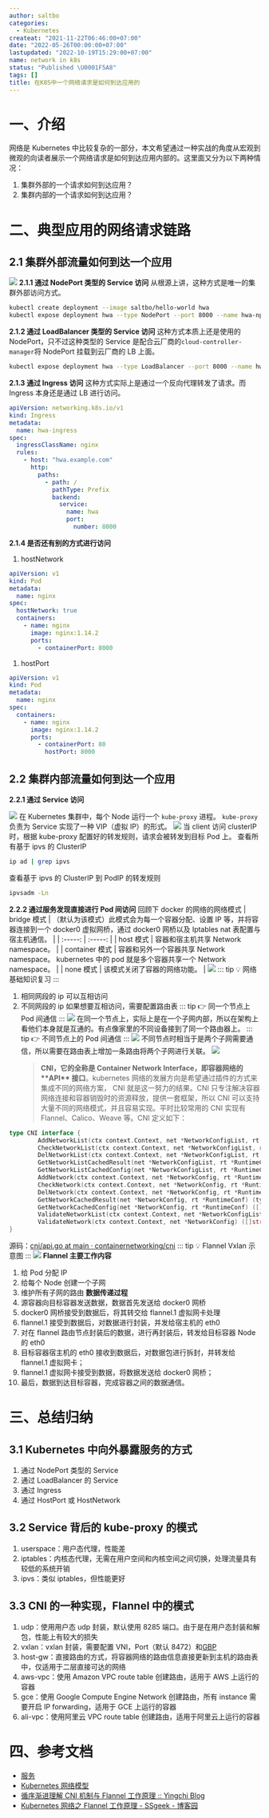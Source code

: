 ```yaml
---
author: saltbo
categories:
  - Kubernetes
createat: "2021-11-22T06:46:00+07:00"
date: "2022-05-26T00:00:00+07:00"
lastupdated: "2022-10-19T15:29:00+07:00"
name: network in k8s
status: "Published \U0001F5A8"
tags: []
title: 在K8S中一个网络请求是如何到达应用的
---
```


# 一、介绍

网络是 Kubernetes 中比较复杂的一部分，本文希望通过一种实战的角度从宏观到微观的向读者展示一个网络请求是如何到达应用内部的。这里面又分为以下两种情况：

1. 集群外部的一个请求如何到达应用？
2. 集群内部的一个请求如何到达应用？

# 二、典型应用的网络请求链路

## 2.1 集群外部流量如何到达一个应用

![](/images/posts/nmg-network%20in%20k8s/s3.us-west-2.amazonaws.com_74256f48-d6e6-4515-9fa1-02c0f7693b43.png)
**2.1.1 通过 NodePort 类型的 Service 访问**
从根源上讲，这种方式是唯一的集群外部访问方式。

```bash
kubectl create deployment --image saltbo/hello-world hwa
kubectl expose deployment hwa --type NodePort --port 8000 --name hwa-np
```

**2.1.2 通过 LoadBalancer 类型的 Service 访问**
这种方式本质上还是使用的 NodePort，只不过这种类型的 Service 是配合云厂商的`cloud-controller-manager`将 NodePort 挂载到云厂商的 LB 上面。

```bash
kubectl expose deployment hwa --type LoadBalancer --port 8000 --name hwa-lb
```

**2.1.3 通过 Ingress 访问**
这种方式实际上是通过一个反向代理转发了请求。而 Ingress 本身还是通过 LB 进行访问。

```yaml
apiVersion: networking.k8s.io/v1
kind: Ingress
metadata:
  name: hwa-ingress
spec:
  ingressClassName: nginx
  rules:
    - host: "hwa.example.com"
      http:
        paths:
          - path: /
            pathType: Prefix
            backend:
              service:
                name: hwa
                port:
                  number: 8000
```

**2.1.4 是否还有别的方式进行访问**

1. hostNetwork

```yaml
apiVersion: v1
kind: Pod
metadata:
  name: nginx
spec:
  hostNetwork: true
  containers:
    - name: nginx
      image: nginx:1.14.2
      ports:
        - containerPort: 8000
```

1. hostPort

```yaml
apiVersion: v1
kind: Pod
metadata:
  name: nginx
spec:
  containers:
    - name: nginx
      image: nginx:1.14.2
      ports:
        - containerPort: 80
          hostPort: 8000
```

## 2.2 集群内部流量如何到达一个应用

**2.2.1 通过 Service 访问**

![](/images/posts/nmg-network%20in%20k8s/s3.us-west-2.amazonaws.com_b9465a2a-d7af-410c-bc10-d00790ca9f78.png)
在 Kubernetes 集群中，每个 Node 运行一个 `kube-proxy` 进程。 `kube-proxy` 负责为 Service 实现了一种 VIP（虚拟 IP）的形式。
![](/images/posts/nmg-network%20in%20k8s/li.feishu.cn_)
当 client 访问 clusterIP 时，根据 kube-proxy 配置好的转发规则，请求会被转发到目标 Pod 上。
查看所有基于 ipvs 的 ClusterIP

```bash
ip ad | grep ipvs
```

查看基于 ipvs 的 ClusterIP 到 PodIP 的转发规则

```bash
ipvsadm -Ln
```

**2.2.2 通过服务发现直接进行 Pod 间访问**
回顾下 docker 的网络的网络模式
| bridge 模式 | （默认为该模式）此模式会为每一个容器分配、设置 IP 等，并将容器连接到一个 docker0 虚拟网桥，通过 docker0 网桥以及 Iptables nat 表配置与宿主机通信。 |
| :-----: | :-----: |
| host 模式 | 容器和宿主机共享 Network namespace。 |
| container 模式 | 容器和另外一个容器共享 Network namespace。 kubernetes 中的 pod 就是多个容器共享一个 Network namespace。 |
| none 模式 | 该模式关闭了容器的网络功能。 |
![](/images/posts/nmg-network%20in%20k8s/li.feishu.cn_)
::: tip 💡
网络基础知识复习
:::

1. 相同网段的 ip 可以互相访问
2. 不同网段的 ip 如果想要互相访问，需要配置路由表
   ::: tip 👉
   同一个节点上 Pod 间通信
   :::
   ![](/images/posts/nmg-network%20in%20k8s/li.feishu.cn_)
   在同一个节点上，实际上是在一个子网内部，所以在架构上看他们本身就是互通的。有点像家里的不同设备接到了同一个路由器上。
   ::: tip 👉
   不同节点上的 Pod 间通信
   :::
   ![](/images/posts/nmg-network%20in%20k8s/li.feishu.cn_)
   不同节点时相当于是两个子网需要通信，所以需要在路由表上增加一条路由将两个子网进行关联。
   ![](/images/posts/nmg-network%20in%20k8s/li.feishu.cn_)
   > **CNI，它的全称是 Container Network Interface，即容器网络的 \*\***API\***\* 接口**。kubernetes 网络的发展方向是希望通过插件的方式来集成不同的网络方案， CNI 就是这一努力的结果。CNI 只专注解决容器网络连接和容器销毁时的资源释放，提供一套框架，所以 CNI 可以支持大量不同的网络模式，并且容易实现。平时比较常用的 CNI 实现有 Flannel、Calico、Weave 等。CNI 定义如下：

```go
type CNI interface {
        AddNetworkList(ctx context.Context, net *NetworkConfigList, rt *RuntimeConf) (types.Result, error)
        CheckNetworkList(ctx context.Context, net *NetworkConfigList, rt *RuntimeConf) error
        DelNetworkList(ctx context.Context, net *NetworkConfigList, rt *RuntimeConf) error
        GetNetworkListCachedResult(net *NetworkConfigList, rt *RuntimeConf) (types.Result, error)
        GetNetworkListCachedConfig(net *NetworkConfigList, rt *RuntimeConf) ([]byte, *RuntimeConf, error)
        AddNetwork(ctx context.Context, net *NetworkConfig, rt *RuntimeConf) (types.Result, error)
        CheckNetwork(ctx context.Context, net *NetworkConfig, rt *RuntimeConf) error
        DelNetwork(ctx context.Context, net *NetworkConfig, rt *RuntimeConf) error
        GetNetworkCachedResult(net *NetworkConfig, rt *RuntimeConf) (types.Result, error)
        GetNetworkCachedConfig(net *NetworkConfig, rt *RuntimeConf) ([]byte, *RuntimeConf, error)
        ValidateNetworkList(ctx context.Context, net *NetworkConfigList) ([]string, error)
        ValidateNetwork(ctx context.Context, net *NetworkConfig) ([]string, error)
}
```

源码：[cni/api.go at main · containernetworking/cni](https://github.com/containernetworking/cni/blob/main/libcni/api.go#L80)
::: tip 💡
Flannel Vxlan 示意图
:::
![](/images/posts/nmg-network%20in%20k8s/li.feishu.cn_)
**Flannel 主要工作内容**

1. 给 Pod 分配 IP
2. 给每个 Node 创建一个子网
3. 维护所有子网的路由
   **数据传递过程**
4. 源容器向目标容器发送数据，数据首先发送给 docker0 网桥
5. docker0 网桥接受到数据后，将其转交给 flannel.1 虚拟网卡处理
6. flannel.1 接受到数据后，对数据进行封装，并发给宿主机的 eth0
7. 对在 flannel 路由节点封装后的数据，进行再封装后，转发给目标容器 Node 的 eth0
8. 目标容器宿主机的 eth0 接收到数据后，对数据包进行拆封，并转发给 flannel.1 虚拟网卡；
9. flannel.1 虚拟网卡接受到数据，将数据发送给 docker0 网桥；
10. 最后，数据到达目标容器，完成容器之间的数据通信。

# 三、总结归纳

## 3.1 Kubernetes 中向外暴露服务的方式

1. 通过 NodePort 类型的 Service
2. 通过 LoadBalancer 的 Service
3. 通过 Ingress
4. 通过 HostPort 或 HostNetwork

## 3.2 Service 背后的 kube-proxy 的模式

1. userspace：用户态代理，性能差
2. iptables：内核态代理，无需在用户空间和内核空间之间切换，处理流量具有较低的系统开销
3. ipvs：类似 iptables，但性能更好

## 3.3 CNI 的一种实现，Flannel 中的模式

1. udp：使用用户态 udp 封装，默认使用 8285 端口。由于是在用户态封装和解包，性能上有较大的损失
2. vxlan：vxlan 封装，需要配置 VNI，Port（默认 8472）和[GBP](https://github.com/torvalds/linux/commit/3511494ce2f3d3b77544c79b87511a4ddb61dc89)
3. host-gw：直接路由的方式，将容器网络的路由信息直接更新到主机的路由表中，仅适用于二层直接可达的网络
4. aws-vpc：使用 Amazon VPC route table 创建路由，适用于 AWS 上运行的容器
5. gce：使用 Google Compute Engine Network 创建路由，所有 instance 需要开启 IP forwarding，适用于 GCE 上运行的容器
6. ali-vpc：使用阿里云 VPC route table 创建路由，适用于阿里云上运行的容器

# 四、参考文档

- [服务](https://kubernetes.io/zh/docs/concepts/services-networking/service/)
- [Kubernetes 网络模型](https://kuboard.cn/learning/k8s-intermediate/service/network.html#kubernetes%E5%9F%BA%E6%9C%AC%E6%A6%82%E5%BF%B5)
- [循序渐进理解 CNI 机制与 Flannel 工作原理 :: Yingchi Blog](https://blog.yingchi.io/posts/2020/8/k8s-flannel.html)
- [Kubernetes 网络之 Flannel 工作原理 - SSgeek - 博客园](https://www.cnblogs.com/ssgeek/p/11492150.html)

